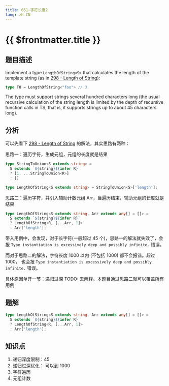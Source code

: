 ```yaml
---
title: 651-字符长度2
lang: zh-CN
---
```


# {{ $frontmatter.title }}

## 题目描述

Implement a type `LengthOfString<S>` that calculates the length of the template string (as in [298 - Length of String](/medium/298-计算字符的长度.md)):

```ts
type T0 = LengthOfString<"foo"> // 3
```

The type must support strings several hundred characters long (the usual recursive calculation of the string length is limited by the depth of recursive function calls in TS, that is, it supports strings up to about 45 characters long).

## 分析

可以先看下 [298 - Length of String](/medium/298-计算字符的长度.md) 的解法，其实思路有两种：

思路一：遍历字符，生成元组，元组的长度就是结果

```ts
type StringToUnion<S extends string> =
  S extends `${string}${infer R}`
  ? [1, ...StringToUnion<R>]
  : []

type LengthOfString<S extends string> = StringToUnion<S>['length'];
```

思路二：遍历字符，并引入辅助计数元组 Arr，当遍历结束，辅助元组的长度就是结果

```ts
type LengthOfString<S extends string, Arr extends any[] = []> =
  S extends `${string}${infer R}`
  ? LengthOfString<R, [...Arr, 1]>
  : Arr['length'];
```

带入用例中，会发现，对于长字符(一般超过 45 个)，思路一的解法就失效了，会报 `Type instantiation is excessively deep and possibly infinite.` 错误。

而对于思路二的解法，字符长度 1000 以内 (不包括 1000) 都不会报错。超过 1000， 也会报 `Type instantiation is excessively deep and possibly infinite.` 错误。

具体原因单开一节：递归过深 TODO: 去解释。本题目通过思路二就可以覆盖所有用例

## 题解

```ts
type LengthOfString<S extends string, Arr extends any[] = []> =
  S extends `${string}${infer R}`
  ? LengthOfString<R, [...Arr, 1]>
  : Arr['length'];
```

## 知识点

1. 递归深度限制：45
2. 递归过深优化： 可以到 1000
3. 字符遍历
4. 元组计数